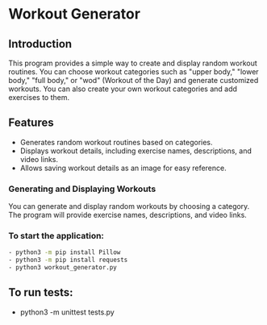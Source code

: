 # Workout Generator

## Introduction

This program provides a simple way to create and display random workout routines. You can choose workout categories such as "upper body," "lower body," "full body," or "wod" (Workout of the Day) and generate customized workouts. You can also create your own workout categories and add exercises to them.

## Features

- Generates random workout routines based on categories.
- Displays workout details, including exercise names, descriptions, and video links.
- Allows saving workout details as an image for easy reference.

### Generating and Displaying Workouts

You can generate and display random workouts by choosing a category. The program will provide exercise names, descriptions, and video links.

### To start the application:

```bash
- python3 -m pip install Pillow
- python3 -m pip install requests
- python3 workout_generator.py
```

## To run tests:

- python3 -m unittest tests.py
